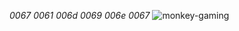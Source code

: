 *0067 0061 006d 0069 006e 0067*
![monkey-gaming](https://user-images.githubusercontent.com/93370355/142285784-1a4a678d-faaf-4ba6-bebc-a2bfa89cc68c.gif)
